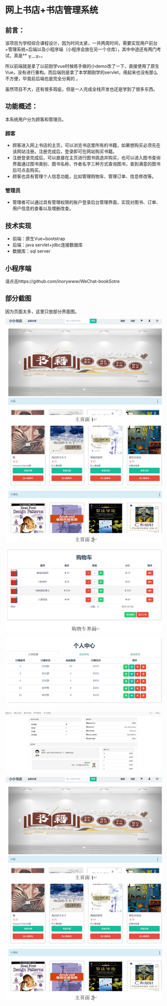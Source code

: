 # 网上书店+书店管理系统

## 前言：

该项目为学校综合课程设计，因为时间太紧，一共两周时间，需要实现用户前台+管理系统+后端以及小程序端（小程序会放在另一个仓库），其中中途还有两门考试，真是** ╥﹏╥。。

所以前端就是拿了以前刚学vue时候练手做的小demo改了一下，直接使用了原生Vue，没有进行重构。而后端则是拿了本学期刚学的servlet，用起来也没有那么不方便，毕竟前后端也是完全分离的 。

虽然项目不大，还有很多瑕疵，但是一人完成全栈开发也还是学到了很多东西。

## 功能概述：

本系统用户分为顾客和管理员。

### 顾客

- 顾客进入网上书店的主页，可以浏览书店里所有的书籍，如果想购买必须先在该网站注册。注册完成后，登录即可在网站购买书籍。
- 注册登录完成后，可以直接在主页进行图书挑选并购买，也可以进入图书查询界面通过图书类别、图书名称、作者名字三种方式查询图书，查到满意的图书后可点击购买。
- 顾客也具有管理个人信息功能，比如管理购物车、管理订单、信息修改等。

### 管理员

- 管理者可以通过具有管理权限的账户登录后台管理界面，实现对图书、订单、用户信息的查看以及增删改查。

## 技术实现

- 前端：原生Vue+bootstrap
- 后端：java servlet+jdbc连接数据库
- 数据库：sql server

## 小程序端
请点击https://github.com/inorywww/WeChat-bookSotre

## 部分截图
因为页面太多，这里只放部分界面图。

![image](https://github.com/inorywww/bookStore/blob/master/images/%E5%89%8D%E5%8F%B0%E4%B8%BB%E9%A1%B5.png)

![image](https://github.com/inorywww/bookStore/blob/master/images/%E8%B4%AD%E7%89%A9%E8%BD%A6.png)

![image](https://github.com/inorywww/bookStore/blob/master/images/%E4%B8%AA%E4%BA%BA%E4%B8%AD%E5%BF%83.png)

![image](https://github.com/inorywww/bookStore/blob/master/images/%E5%90%8E%E5%8F%B0%E7%AE%A1%E7%90%86%E4%B8%BB%E9%A1%B5.png)

![image](https://github.com/inorywww/bookStore/blob/master/images/%E5%89%8D%E5%8F%B0%E4%B8%BB%E9%A1%B5.png)
